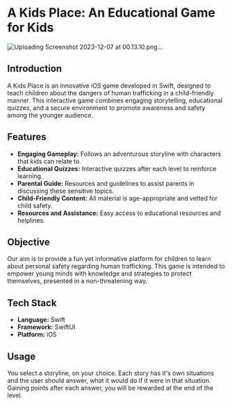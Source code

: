 # A Kids Place: An Educational Game for Kids

![Uploading Screenshot 2023-12-07 at 00.13.10.png…]()

## Introduction

A Kids Place is an innovative iOS game developed in Swift, designed to teach children about the dangers of human trafficking in a child-friendly manner. This interactive game combines engaging storytelling, educational quizzes, and a secure environment to promote awareness and safety among the younger audience.

## Features

- **Engaging Gameplay:** Follows an adventurous storyline with characters that kids can relate to.
- **Educational Quizzes:** Interactive quizzes after each level to reinforce learning.
- **Parental Guide:** Resources and guidelines to assist parents in discussing these sensitive topics.
- **Child-Friendly Content:** All material is age-appropriate and vetted for child safety.
- **Resources and Assistance:** Easy access to educational resources and helplines.

## Objective

Our aim is to provide a fun yet informative platform for children to learn about personal safety regarding human trafficking. This game is intended to empower young minds with knowledge and strategies to protect themselves, presented in a non-threatening way.

## Tech Stack

- **Language:** Swift
- **Framework:** SwiftUI
- **Platform:** iOS

## Usage

You select a storyline, on your choice. Each story has it's own situations and the user should answer, what it would do if it were in that situation. Gaining points after each answer, you will be rewarded at the end of the level.


